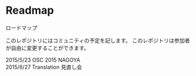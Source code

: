 # Readmap
ロードマップ

このレポジトリにはコミュニティの予定を記します。
このレポジトリは参加者が自由に変更することができます。

2015/5/23 OSC 2015 NAGOYA <Br/>
2015/6/27 Translation 見直し会<Br />

